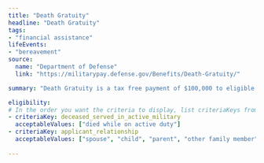 ```yaml
---
title: "Death Gratuity"
headline: "Death Gratuity"
tags: 
- "financial assistance"
lifeEvents: 
- "bereavement"
source:
  name: "Department of Defense"
  link: "https://militarypay.defense.gov/Benefits/Death-Gratuity/"

summary: "Death Gratuity is a tax free payment of $100,000 to eligible survivors of members of the Armed Forces, who died while on active duty or while serving in certain reserve statuses."

eligibility:
# In the order you want the criteria to display, list criteriaKeys from the csv here, each followed by a comma-separated list of which values indicate eligibility for that criteria. Wrap individual values in quotes if they have inner commas.
- criteriaKey: deceased_served_in_active_military
  acceptableValues: ["died while on active duty"]
- criteriaKey: applicant_relationship
  acceptableValues: ["spouse", "child", "parent", "other family member"]
  
---
```

